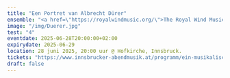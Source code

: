 ```yaml
---
title: "Een Portret van Albrecht Dürer"
ensemble: "<a href=\"https://royalwindmusic.org/\">The Royal Wind Music</a>"
image: "/img/Duerer.jpg"
test: "4"
eventdate: 2025-06-28T20:00:00+02:00
expirydate: 2025-06-29
location: 28 juni 2025, 20:00 uur @ Hofkirche, Innsbruck.
tickets: "https://www.innsbrucker-abendmusik.at/programm/ein-musikalisches-portat-albrecht-durers"
draft: false
---
```

